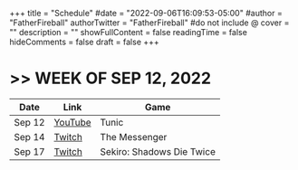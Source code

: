 +++
title = "Schedule"
#date = "2022-09-06T16:09:53-05:00"
#author = "FatherFireball"
authorTwitter = "FatherFireball" #do not include @
cover = ""
description = ""
showFullContent = false
readingTime = false
hideComments = false
draft = false
+++

# >> WEEK OF SEP 12, 2022

| Date | Link | Game |
|---|---|---|
| Sep 12 | [YouTube](https://youtu.be/mGXemC4qjPo) | Tunic |
| Sep 14 | [Twitch](https://www.twitch.tv/fatherfireball) | The Messenger |
| Sep 17 | [Twitch](https://www.twitch.tv/fatherfireball) | Sekiro: Shadows Die Twice |